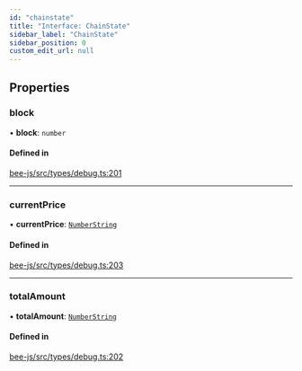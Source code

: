 ```yaml
---
id: "chainstate"
title: "Interface: ChainState"
sidebar_label: "ChainState"
sidebar_position: 0
custom_edit_url: null
---
```


## Properties

### block

• **block**: `number`

#### Defined in

[bee-js/src/types/debug.ts:201](https://github.com/ethersphere/bee-js/blob/5b112bf/src/types/debug.ts#L201)

___

### currentPrice

• **currentPrice**: [`NumberString`](../types/numberstring.md)

#### Defined in

[bee-js/src/types/debug.ts:203](https://github.com/ethersphere/bee-js/blob/5b112bf/src/types/debug.ts#L203)

___

### totalAmount

• **totalAmount**: [`NumberString`](../types/numberstring.md)

#### Defined in

[bee-js/src/types/debug.ts:202](https://github.com/ethersphere/bee-js/blob/5b112bf/src/types/debug.ts#L202)
